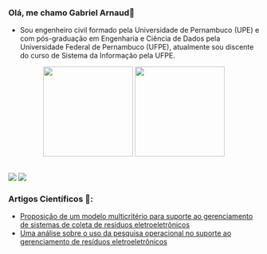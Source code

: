 ### Olá, me chamo Gabriel Arnaud👋

- Sou engenheiro civil formado pela Universidade de Pernambuco (UPE) e com pós-graduação em Engenharia e Ciência de Dados pela Universidade Federal de Pernambuco (UFPE), atualmente sou discente do curso de Sistema da Informação pela UFPE.

<div align="center">
  <img height="180em" src="https://github-readme-stats.vercel.app/api?username=bielarnaud&show_icons=true&theme=dracula&include_all_commits=true&count_private=true"/>
  <img height="180em" src="https://github-readme-stats.vercel.app/api/top-langs/?username=bielarnaud&layout=compact&langs_count=7&theme=dracula"/>
</div>
  
##
  
 <div> 
  <a href = "mailto:gamf@cin.ufpe.com"><img src="https://img.shields.io/badge/-Gmail-%23333?style=for-the-badge&logo=gmail&logoColor=white" target="_blank"></a>
  <a href="https://www.linkedin.com/in/gabrielarnaud13/" target="_blank"><img src="https://img.shields.io/badge/-LinkedIn-%230077B5?style=for-the-badge&logo=linkedin&logoColor=white" target="_blank"></a> 
   
 </div>
  
### Artigos Científicos 📝:
- [Proposição de um modelo multicritério para suporte ao gerenciamento de sistemas de coleta de resíduos eletroeletrônicos](https://abepro.org.br/biblioteca/TN_STO_291_1645_37810.pdf) 
- [Uma análise sobre o uso da pesquisa operacional no suporte ao gerenciamento de resíduos eletroeletrônicos](https://abepro.org.br/biblioteca/TN_STO_258_481_36142.pdf) 
